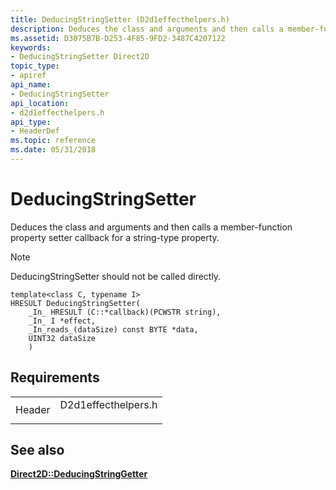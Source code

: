 ```yaml
---
title: DeducingStringSetter (D2d1effecthelpers.h)
description: Deduces the class and arguments and then calls a member-function property setter callback for a string-type property.
ms.assetid: D3075B7B-D253-4F85-9FD2-3487C4207122
keywords:
- DeducingStringSetter Direct2D
topic_type:
- apiref
api_name:
- DeducingStringSetter
api_location:
- d2d1effecthelpers.h
api_type:
- HeaderDef
ms.topic: reference
ms.date: 05/31/2018
---
```


# DeducingStringSetter

Deduces the class and arguments and then calls a member-function property setter callback for a string-type property.

> [!Note]  
> DeducingStringSetter should not be called directly.

 

``` syntax
template<class C, typename I>  
HRESULT DeducingStringSetter(  
    _In_ HRESULT (C::*callback)(PCWSTR string),
    _In_ I *effect,
    _In_reads_(dataSize) const BYTE *data,
    UINT32 dataSize  
    ) 
```

## Requirements



|                   |                                                                                                |
|-------------------|------------------------------------------------------------------------------------------------|
| Header<br/> | <dl> <dt>D2d1effecthelpers.h</dt> </dl> |



## See also

<dl> <dt>

[**Direct2D::DeducingStringGetter**](deducingstringgetter.md)
</dt> </dl>

 

 





